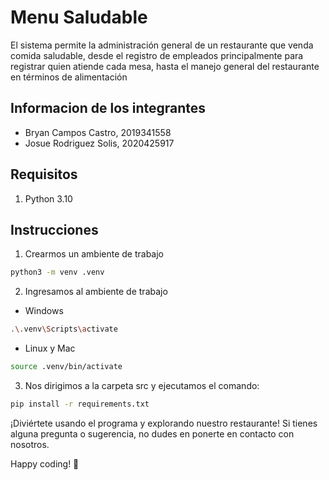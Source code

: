 # Menu Saludable

El sistema permite la administración general de un restaurante que venda comida saludable, desde el registro de empleados principalmente para registrar quien atiende cada mesa, hasta el manejo general del restaurante en términos de alimentación

## Informacion de los integrantes

- Bryan Campos Castro, 2019341558
- Josue Rodriguez Solis, 2020425917

## Requisitos
1. Python 3.10

## Instrucciones

1. Crearmos un ambiente de trabajo 
```bash
python3 -m venv .venv
```
2. Ingresamos al ambiente de trabajo 

- Windows 

```bash
.\.venv\Scripts\activate
```

- Linux y Mac

```bash
source .venv/bin/activate
```
3. Nos dirigimos a la carpeta src y ejecutamos el comando:

```bash
pip install -r requirements.txt
```
¡Diviértete usando el programa y explorando nuestro restaurante! Si tienes alguna pregunta o sugerencia, no dudes en ponerte en contacto con nosotros.

Happy coding! 🚀